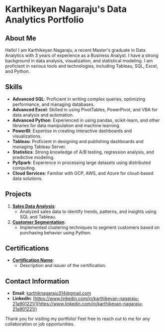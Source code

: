 # Karthikeyan Nagaraju's Data Analytics Portfolio

## About Me
Hello! I am Karthikeyan Nagaraju, a recent Master's graduate in Data Analytics with 3 years of experience as a Business Analyst. I have a strong background in data analysis, visualization, and statistical modeling. I am proficient in various tools and technologies, including Tableau, SQL, Excel, and Python.

## Skills
- **Advanced SQL**: Proficient in writing complex queries, optimizing performance, and managing databases.
- **Advanced Excel**: Skilled in using PivotTables, PowerPivot, and VBA for data analysis and automation.
- **Advanced Python**: Experienced in using pandas, scikit-learn, and other libraries for data manipulation and machine learning.
- **PowerBI**: Expertise in creating interactive dashboards and visualizations.
- **Tableau**: Proficient in designing and publishing dashboards and managing Tableau Server.
- **Statistics**: Strong knowledge of A/B testing, regression analysis, and predictive modeling.
- **PySpark**: Experience in processing large datasets using distributed computing.
- **Cloud Services**: Familiar with GCP, AWS, and Azure for cloud-based data solutions.

## Projects
1. **[Sales Data Analysis](projects/sales-data-analysis/README.md)**:
   - Analyzed sales data to identify trends, patterns, and insights using SQL and Tableau.
2. **[Customer Segmentation](projects/customer-segmentation/README.md)**:
   - Implemented clustering techniques to segment customers based on purchasing behavior using Python.

## Certifications
- **[Certification Name](certifications/README.md)**:
  - Description and issuer of the certification.

## Contact Information
- **Email**: karthiknagaraju314@gmail.com
- **LinkedIn**: [https://www.linkedin.com/in/karthikeyan-nagaraju-21a901221/](https://www.linkedin.com/in/karthikeyan-nagaraju-21a901221/)

Thank you for visiting my portfolio! Feel free to reach out to me for any collaboration or job opportunities.
